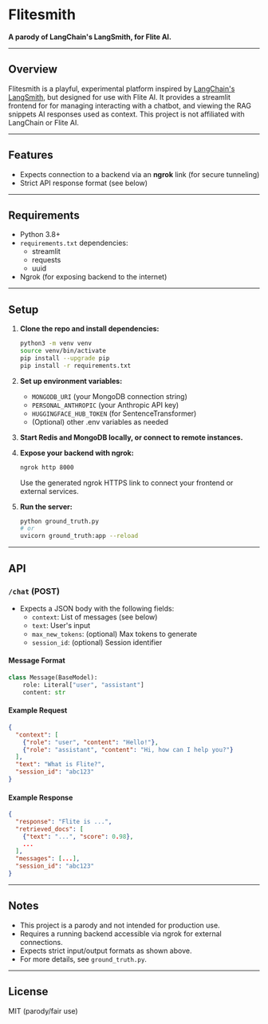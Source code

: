 # Flitesmith

**A parody of LangChain's LangSmith, for Flite AI.**

---

## Overview

Flitesmith is a playful, experimental platform inspired by [LangChain's LangSmith](https://smith.langchain.com/), but designed for use with Flite AI. It provides a streamlit frontend for for managing interacting with a chatbot, and viewing the RAG snippets AI responses used as context. This project is not affiliated with LangChain or Flite AI.

---

## Features
- Expects connection to a backend via an **ngrok** link (for secure tunneling)
- Strict API response format (see below)

---

## Requirements
- Python 3.8+
- `requirements.txt` dependencies:
  - streamlit
  - requests
  - uuid
- Ngrok (for exposing backend to the internet)

---

## Setup

1. **Clone the repo and install dependencies:**
   ```bash
   python3 -m venv venv
   source venv/bin/activate
   pip install --upgrade pip
   pip install -r requirements.txt
   ```

2. **Set up environment variables:**
   - `MONGODB_URI` (your MongoDB connection string)
   - `PERSONAL_ANTHROPIC` (your Anthropic API key)
   - `HUGGINGFACE_HUB_TOKEN` (for SentenceTransformer)
   - (Optional) other .env variables as needed

3. **Start Redis and MongoDB locally, or connect to remote instances.**

4. **Expose your backend with ngrok:**
   ```bash
   ngrok http 8000
   ```
   Use the generated ngrok HTTPS link to connect your frontend or external services.

5. **Run the server:**
   ```bash
   python ground_truth.py
   # or
   uvicorn ground_truth:app --reload
   ```

---

## API

### `/chat` (POST)
- Expects a JSON body with the following fields:
  - `context`: List of messages (see below)
  - `text`: User's input
  - `max_new_tokens`: (optional) Max tokens to generate
  - `session_id`: (optional) Session identifier

#### Message Format
```python
class Message(BaseModel):
    role: Literal["user", "assistant"]
    content: str
```

#### Example Request
```json
{
  "context": [
    {"role": "user", "content": "Hello!"},
    {"role": "assistant", "content": "Hi, how can I help you?"}
  ],
  "text": "What is Flite?",
  "session_id": "abc123"
}
```

#### Example Response
```json
{
  "response": "Flite is ...",
  "retrieved_docs": [
    {"text": "...", "score": 0.98},
    ...
  ],
  "messages": [...],
  "session_id": "abc123"
}
```

---

## Notes
- This project is a parody and not intended for production use.
- Requires a running backend accessible via ngrok for external connections.
- Expects strict input/output formats as shown above.
- For more details, see `ground_truth.py`.

---

## License
MIT (parody/fair use) 